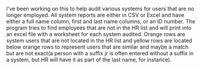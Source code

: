 I've been working on this to help audit various systems for users that are no longer employed. All system reports are either in CSV or Excel and have either a full name column, first and last name columns, or an ID number. The program tries to find employees that are not in the HR list and will print into an excel file with a worksheet for each system audited. Orange rows are system users that are not located in the HR list and yellow rows are located below orange rows to represent users that are similar and maybe a match but are not exact(a person with a suffix jr is often entered without a suffix in a system, but HR will have it as part of the last name, for instance).
